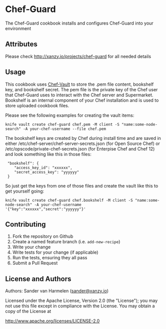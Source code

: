 Chef-Guard
==========
The Chef-Guard cookbook installs and configures Chef-Guard into your environment

Attributes
----------
Please check http://xanzy.io/projects/chef-guard for all needed details

Usage
-----
This cookbook uses [Chef-Vault](https://github.com/chef/chef-vault) to store the .pem file content, bookshelf key, and bookshelf secret. The pem file is the private key of the Chef user that Chef-Guard uses to interact with the Chef server and Supermarket. Bookshelf is an internal component of your Chef installation and is used to store uploaded cookbook files.

Please see the following examples for creating the vault items:

```
knife vault create chef-guard chef.pem -M client -S "name:some-node-search" -A your-chef-username --file chef.pem
```

The bookshelf keys are created by Chef during install time and are saved in either /etc/chef-server/chef-server-secrets.json (for Open Source Chef) or /etc/opscode/private-chef-secrets.json (for Enterpise Chef and Chef 12) and look something like this in those files:

```
 "bookshelf": {
    "access_key_id": "xxxxxx",
    "secret_access_key": "yyyyyy"
 }
```

So just get the keys from one of those files and create the vault like this to get yourself going:

```
knife vault create chef-guard chef.bookshelf -M client -S "name:some-node-search" -A your-chef-username '{"key":"xxxxxx","secret":"yyyyyy"}'
```

Contributing
------------
  1. Fork the repository on Github
  2. Create a named feature branch (i.e. `add-new-recipe`)
  3. Write your change
  4. Write tests for your change (if applicable)
  5. Run the tests, ensuring they all pass
  6. Submit a Pull Request

License and Authors
-------------------
Authors: Sander van Harmelen (sander@xanzy.io)

Licensed under the Apache License, Version 2.0 (the "License"); you may not use this file except in compliance with the License. You may obtain a copy of the License at

http://www.apache.org/licenses/LICENSE-2.0
